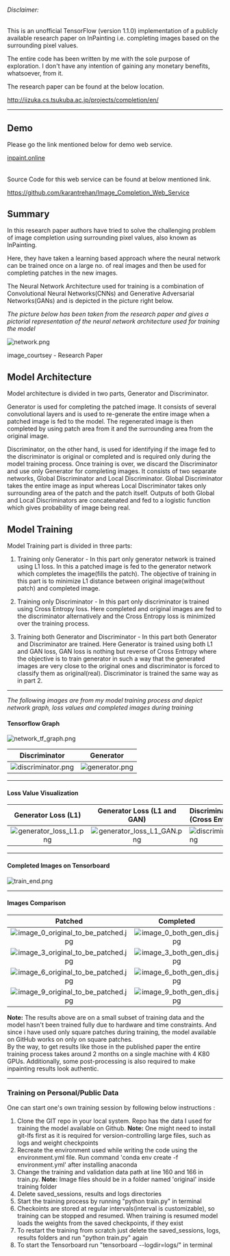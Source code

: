 ###### Disclaimer:
This is an unofficial TensorFlow (version 1.1.0) implementation of a publicly available research paper on InPainting i.e. completing images based on the surrounding pixel values.

The entire code has been written by me with the sole purpose of exploration. I don't have any intention of gaining any monetary benefits, whatsoever, from it.

The research paper can be found at the below location.

<http://iizuka.cs.tsukuba.ac.jp/projects/completion/en/>


______________________________________


## Demo

Please go the link mentioned below for demo web service.


[inpaint.online](http://167.99.122.4:80)

######
Source Code for this web service can be found at below mentioned link.

<https://github.com/karantrehan/Image_Completion_Web_Service>


## Summary

In this research paper authors have tried to solve the challenging problem of image completion using surrounding pixel values, also known as InPainting.

Here, they have taken a learning based approach where the neural network can be trained once on a large no. of real images and then be used for completing patches in the new images.

The Neural Network Architecture used for training is a combination of Convolutional Neural Networks(CNNs) and Generative Adversarial Networks(GANs) and is depicted in the picture right below.


*The picture below has been taken from the research paper and gives a pictorial representation of the neural network architecture used for training the model*

![network.png](metadata/images/network.png)

image_courtsey - Research Paper


## Model Architecture

Model architecture is divided in two parts, Generator and Discriminator.


Generator is used for completing the patched image. It consists of several convolutional layers and is used to re-generate the entire image when a patched image is fed to the model.
The regenerated image is then completed by using patch area from it and the surrounding area from the original image.

Discriminator, on the other hand, is used for identifying if the image fed to the discriminator is original or completed and is required only during the model training process.
Once training is over, we discard the Discriminator and use only Generator for completing images. It consists of two separate networks, Global Discriminator and Local Discriminator.
Global Discriminator takes the entire image as input whereas Local Discriminator takes only surrounding area of the patch and the patch itself. Outputs of both Global and Local Discriminators are
concatenated and fed to a logistic function which gives probability of image being real.


## Model Training

Model Training part is divided in three parts:

1. Training only Generator - In this part only generator network is trained using L1 loss. In this a patched image is fed to the generator network which completes the image(fills the patch).
The objective of training in this part is to minimize L1 distance between original image(without patch) and completed image.

2. Training only Discriminator - In this part only discriminator is trained using Cross Entropy loss. Here completed and original images are fed to the discriminator alternatively and
the Cross Entropy loss is minimized over the training process.

3. Training both Generator and Discriminator - In this part both Generator and Discriminator are trained. Here Generator is trained using both L1 and GAN loss, GAN loss is nothing but reverse of Cross Entropy
where the objective is to train generator in such a way that the generated images are very close to the original ones and discriminator is forced to classify them as original(real).
Discriminator is trained the same way as in part 2.
______________________________________

*The following images are from my model training process and depict network graph, loss values and completed images during training*


#### Tensorflow Graph


![network_tf_graph.png](metadata/images/network_tf_graph.png)


Discriminator           |  Generator
:-------------------------:|:-------------------------:
![discriminator.png](metadata/images/discriminator.png) |  ![generator.png](metadata/images/generator.png)
______________________________________


#### Loss Value Visualization


Generator Loss (L1)        |Generator Loss (L1 and GAN)|  Discriminator Loss (Cross Entropy)
:-------------------------:|:-------------------------:|:------------------------
![generator_loss_L1.png](metadata/images/generator_loss_L1.png)|![generator_loss_L1_GAN.png](metadata/images/generator_loss_L1_GAN.png)|![discriminator_loss.png](metadata/images/discriminator_loss.png)

______________________________________


####  Completed Images on Tensorboard


![train_end.png](metadata/images/train_end.png)
______________________________________


#### Images Comparison


Patched | Completed | Patched | Completed | Patched | Completed
:-------------------------:|:-------------------------:|:------------------------:|:------------------------|:------------------------:|:------------------------
![image_0_original_to_be_patched.jpg](results/validation/main_session/image_0_original_to_be_patched.jpg)|![image_0_both_gen_dis.jpg](results/validation/main_session/image_0_both_gen_dis.jpg)|![image_1_original_to_be_patched.jpg](results/validation/main_session/image_1_original_to_be_patched.jpg)|![image_1_both_gen_dis.jpg](results/validation/main_session/image_1_both_gen_dis.jpg)|![image_2_original_to_be_patched.jpg](results/validation/main_session/image_2_original_to_be_patched.jpg)|![image_2_both_gen_dis.jpg](results/validation/main_session/image_2_both_gen_dis.jpg)
![image_3_original_to_be_patched.jpg](results/validation/main_session/image_3_original_to_be_patched.jpg)|![image_3_both_gen_dis.jpg](results/validation/main_session/image_3_both_gen_dis.jpg)|![image_4_original_to_be_patched.jpg](results/validation/main_session/image_4_original_to_be_patched.jpg)|![image_4_both_gen_dis.jpg](results/validation/main_session/image_4_both_gen_dis.jpg)|![image_5_original_to_be_patched.jpg](results/validation/main_session/image_5_original_to_be_patched.jpg)|![image_5_both_gen_dis.jpg](results/validation/main_session/image_5_both_gen_dis.jpg)
![image_6_original_to_be_patched.jpg](results/validation/main_session/image_6_original_to_be_patched.jpg)|![image_6_both_gen_dis.jpg](results/validation/main_session/image_6_both_gen_dis.jpg)|![image_7_original_to_be_patched.jpg](results/validation/main_session/image_7_original_to_be_patched.jpg)|![image_7_both_gen_dis.jpg](results/validation/main_session/image_7_both_gen_dis.jpg)|![image_8_original_to_be_patched.jpg](results/validation/main_session/image_8_original_to_be_patched.jpg)|![image_8_both_gen_dis.jpg](results/validation/main_session/image_8_both_gen_dis.jpg)
![image_9_original_to_be_patched.jpg](results/validation/main_session/image_9_original_to_be_patched.jpg)|![image_9_both_gen_dis.jpg](results/validation/main_session/image_9_both_gen_dis.jpg)|![image_10_original_to_be_patched.jpg](results/validation/main_session/image_10_original_to_be_patched.jpg)|![image_10_both_gen_dis.jpg](results/validation/main_session/image_10_both_gen_dis.jpg)|![image_11_original_to_be_patched](results/validation/main_session/image_11_original_to_be_patched.jpg)|![image_11_both_gen_dis](results/validation/main_session/image_11_both_gen_dis.jpg)


**Note:** The results above are on a small subset of training data and the model hasn't been trained fully due to hardware and time constraints. And since i have used only square patches during training, the model available on GitHub works on only on square patches.  
      By the way, to get results like those in the published paper the entire training process takes around 2 months on a single machine with 4 K80 GPUs. Additionally, some post-processing is also required to make inpainting results look authentic.

______________________________________


### Training on Personal/Public Data


One can start one's own training session by following below instructions :

1. Clone the GIT repo in your local system. Repo has the data I used for training the model available on Github. **Note:** One might need to install git-lfs first as it is required for version-controlling large files, such as logs and weight checkpoints
2. Recreate the environment used while writing the code using the environment.yml file. Run command 'conda env create -f environment.yml' after installing anaconda
3. Change the training and validation data path at line 160 and 166 in train.py. **Note:** Image files should be in a folder named 'original' inside training folder
4. Delete saved_sessions, results and logs directories
5. Start the training process by running "python train.py" in terminal
6. Checkoints are stored at regular intervals(interval is customizable), so training can be stopped and resumed. When training is resumed model loads the weights from the saved checkpoints, if they exist
7. To restart the training from scratch just delete the saved_sessions, logs, results folders and run "python train.py" again
8. To start the Tensorboard run "tensorboard --logdir=logs/" in terminal
